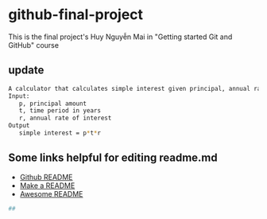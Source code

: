 # github-final-project
This is the final project's Huy Nguyễn Mai in "Getting started Git and GitHub" course

## update
```bash
A calculator that calculates simple interest given principal, annual rate of interest and time period in years.
Input:
   p, principal amount
   t, time period in years
   r, annual rate of interest
Output
   simple interest = p*t*r
``` 

## Some links helpful for editing readme.md 
- [Github README](https://docs.github.com/en/repositories/managing-your-repositorys-settings-and-features/customizing-your-repository/about-readmes)
- [Make a README](https://www.makeareadme.com/)
- [Awesome README](https://github.com/matiassingers/awesome-readme)

```bash
## 
```
